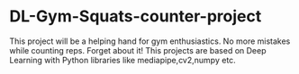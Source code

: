 # DL-Gym-Squats-counter-project
This project will be a helping hand for gym enthusiastics. No more mistakes while counting reps. Forget about it!
This projects are based on Deep Learning with Python libraries like mediapipe,cv2,numpy etc.
